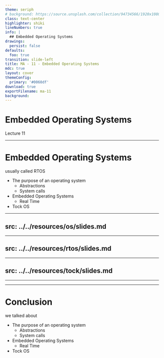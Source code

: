 ```yaml
---
theme: seriph
# background: https://source.unsplash.com/collection/94734566/1920x1080
class: text-center
highlighter: shiki
lineNumbers: true
info: |
  ## Embedded Operating Systems
drawings:
  persist: false
defaults:
  foo: true
transition: slide-left
title: MA - 11 - Embedded Operating Systems
mdc: true
layout: cover
themeConfig:
  primary: '#0060df'
download: true
exportFilename: ma-11
background:
---
```


# Embedded Operating Systems
Lecture 11

---

# Embedded Operating Systems
usually called RTOS

- The purpose of an operating system
  - Abstractions
  - System calls
- Embedded Operating Systems
  - Real Time
- Tock OS

<!-- os -->

---
src: ../../resources/os/slides.md
---

<!-- rtos -->

---
src: ../../resources/rtos/slides.md
---

<!-- tock -->

---
src: ../../resources/tock/slides.md
---



---
---
# Conclusion
we talked about

- The purpose of an operating system
  - Abstractions
  - System calls
- Embedded Operating Systems
  - Real Time
- Tock OS
